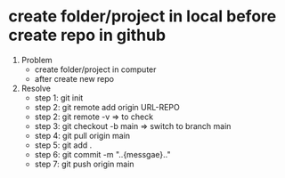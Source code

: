 # create folder/project in local before create repo in github
1. Problem
   - create folder/project in computer
   - after create new repo 
2. Resolve
   - step 1: git init
   - step 2: git remote add origin  URL-REPO
   - step 2: git remote -v => to check
   - step 3: git checkout -b main => switch to branch main
   - step 4: git pull origin main
   - step 5: git add .
   - step 6: git commit -m "..{messgae}.."
   - step 7: git push origin main 